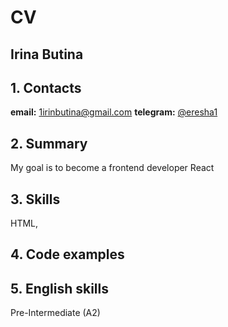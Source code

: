 # CV

## Irina Butina

## 1. Contacts
**email:** 1irinbutina@gmail.com
**telegram:**  [@eresha1](https://t.me/eresha1)

## 2. Summary
My goal is to become a frontend developer React

## 3. Skills
HTML,

## 4. Code examples


## 5. English skills
Pre-Intermediate (A2)